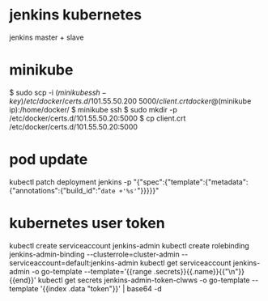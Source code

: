 # jenkins kubernetes
jenkins master + slave

# minikube
$ sudo scp -i $(minikube ssh-key) /etc/docker/certs.d/101.55.50.200\:5000/client.crt docker@$(minikube ip):/home/docker/
$ minikube ssh
$ sudo mkdir -p /etc/docker/certs.d/101.55.50.20:5000
$ cp client.crt /etc/docker/certs.d/101.55.50.20:5000

# pod update
kubectl patch deployment jenkins -p "{\"spec\":{\"template\":{\"metadata\":{\"annotations\":{\"build_id\":\"`date +'%s'`\"}}}}}"

# kubernetes user token
kubectl create serviceaccount jenkins-admin
kubectl create rolebinding jenkins-admin-binding --clusterrole=cluster-admin --serviceaccount=default:jenkins-admin
kubectl get serviceaccount jenkins-admin -o go-template --template='{{range .secrets}}{{.name}}{{"\n"}}{{end}}'
kubectl get secrets jenkins-admin-token-clwws -o go-template --template '{{index .data "token"}}' | base64 -d

